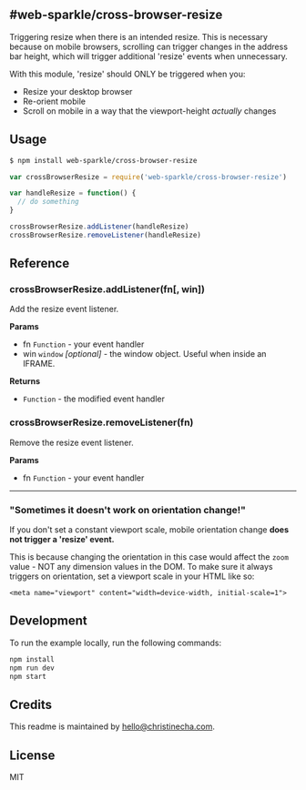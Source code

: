 #web-sparkle/cross-browser-resize
------------------------------

Triggering resize when there is an intended resize. This is necessary because on mobile browsers, scrolling can trigger changes in the address bar height, which will trigger additional 'resize' events when unnecessary.

With this module, 'resize' should ONLY be triggered when you:

- Resize your desktop browser
- Re-orient mobile
- Scroll on mobile in a way that the viewport-height *actually* changes

## Usage

````sh
$ npm install web-sparkle/cross-browser-resize
````

````js
var crossBrowserResize = require('web-sparkle/cross-browser-resize')

var handleResize = function() {
  // do something
}

crossBrowserResize.addListener(handleResize)
crossBrowserResize.removeListener(handleResize)
````

## Reference

### crossBrowserResize.addListener(fn[, win])
Add the resize event listener.

**Params**

- fn `Function` - your event handler
- win `window` _[optional]_ - the window object. Useful when inside an IFRAME.

**Returns**

- `Function` - the modified event handler

### crossBrowserResize.removeListener(fn)
Remove the resize event listener.

**Params**

- fn `Function` - your event handler

---

### "Sometimes it doesn't work on orientation change!"

If you don't set a constant viewport scale, mobile orientation change **does not trigger a 'resize' event.**

This is because changing the orientation in this case would affect the `zoom` value - NOT any dimension
values in the DOM. To make sure it always triggers on orientation, set a viewport scale in your HTML like so:

```
<meta name="viewport" content="width=device-width, initial-scale=1">
```

## Development
To run the example locally, run the following commands:

```sh
npm install
npm run dev
npm start
```

## Credits
This readme is maintained by [hello@christinecha.com](mailto:hello@christinecha.com).


## License
MIT
